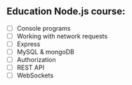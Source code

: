 ## Education Node.js course:

- [ ] Console programs
- [ ] Working with network requests
- [ ] Express
- [ ] MySQL & mongoDB
- [ ] Authorization
- [ ] REST API
- [ ] WebSockets
